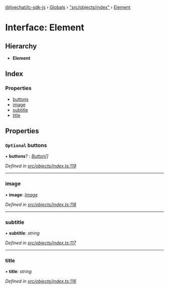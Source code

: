 [@livechat/lc-sdk-js](../README.md) › [Globals](../globals.md) › ["src/objects/index"](../modules/_src_objects_index_.md) › [Element](_src_objects_index_.element.md)

# Interface: Element

## Hierarchy

* **Element**

## Index

### Properties

* [buttons](_src_objects_index_.element.md#optional-buttons)
* [image](_src_objects_index_.element.md#image)
* [subtitle](_src_objects_index_.element.md#subtitle)
* [title](_src_objects_index_.element.md#title)

## Properties

### `Optional` buttons

• **buttons**? : *[Button](_src_objects_index_.button.md)[]*

*Defined in [src/objects/index.ts:119](https://github.com/livechat/lc-sdk-js/blob/9364105/src/objects/index.ts#L119)*

___

###  image

• **image**: *[Image](_src_objects_index_.image.md)*

*Defined in [src/objects/index.ts:118](https://github.com/livechat/lc-sdk-js/blob/9364105/src/objects/index.ts#L118)*

___

###  subtitle

• **subtitle**: *string*

*Defined in [src/objects/index.ts:117](https://github.com/livechat/lc-sdk-js/blob/9364105/src/objects/index.ts#L117)*

___

###  title

• **title**: *string*

*Defined in [src/objects/index.ts:116](https://github.com/livechat/lc-sdk-js/blob/9364105/src/objects/index.ts#L116)*
